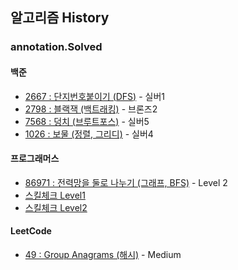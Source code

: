 ## 알고리즘 History

### annotation.Solved
#### 백준
- [2667 : 단지번호붙이기 (DFS)](https://www.acmicpc.net/problem/2667)  - 실버1
- [2798 : 블랙잭 (백트래킹)](https://www.acmicpc.net/problem/2798) - 브론즈2
- [7568 : 덩치 (브루트포스)](https://www.acmicpc.net/problem/7568) - 실버5
- [1026 : 보물 (정렬, 그리디)](https://www.acmicpc.net/problem/1026) - 실버4

#### 프로그래머스
- [86971 : 전력망을 둘로 나누기 (그래프, BFS)](https://programmers.co.kr/learn/courses/30/lessons/86971) - Level 2
- [스킬체크 Level1](https://programmers.co.kr/skill_checks/288163)
- [스킬체크 Level2](https://programmers.co.kr/skill_checks/320895)


#### LeetCode
- [49 : Group Anagrams (해시)](https://leetcode.com/problems/group-anagrams/) - Medium
